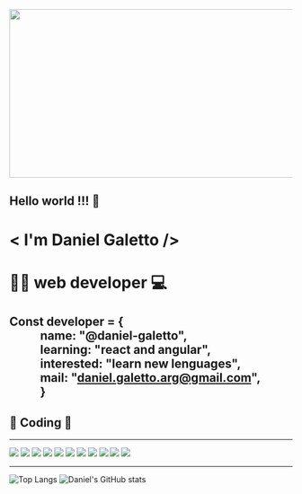 
<img src = https://i.giphy.com/media/26tn33aiTi1jkl6H6/giphy.gif width="2000" height="300">
<h2>Hello world !!! 👋 
<h1>< I'm Daniel Galetto />

<h1> 👨‍💻 web developer 💻</h1>

Const developer = {<br>
      &nbsp; &nbsp; &nbsp;&nbsp; &nbsp; &nbsp; name: "@daniel-galetto",<br>
      &nbsp; &nbsp; &nbsp;&nbsp; &nbsp; &nbsp; learning: "react and angular",<br>
      &nbsp; &nbsp; &nbsp;&nbsp; &nbsp; &nbsp; interested:  "learn new lenguages",<br>
      &nbsp; &nbsp; &nbsp;&nbsp; &nbsp; &nbsp; mail: "daniel.galetto.arg@gmail.com",<br>
     &nbsp; &nbsp; &nbsp;&nbsp; &nbsp; &nbsp;  }
---
  
<h2> 🚀 Coding 🚀</h2>

---

<div> 
<img src="https://cdn.iconscout.com/icon/free/png-64/javascript-2752148-2284965.png">

<img src="https://cdn.iconscout.com/icon/free/png-64/react-1-282599.png">

<img src = https://cdn.iconscout.com/icon/free/png-64/angular-3628622-3029847.png>

<img src = https://cdn.iconscout.com/icon/free/png-64/python-3521655-2945099.png>

<img src = https://cdn.iconscout.com/icon/free/png-64/html-2752158-2284975.png>

<img src = https://cdn.iconscout.com/icon/free/png-64/css3-11-1175239.png>

<img src = https://cdn.iconscout.com/icon/free/png-64/bootstrap-3628663-3029888.png>

<img src = https://cdn.iconscout.com/icon/free/png-64/git-225996.png>

<img src = https://cdn.iconscout.com/icon/free/png-64/github-3691248-3073768.png>
  
<img src = https://cdn.iconscout.com/icon/free/png-64/firebase-3521427-2944871.png>
     
<img src= https://cdn.iconscout.com/icon/free/png-64/linux-3628892-3030032.png>
</div>

---
  
![Top Langs](https://github-readme-stats.vercel.app/api/top-langs/?username=daniel-galetto) ![Daniel's GitHub stats](https://github-readme-stats.vercel.app/api?username=daniel-galetto&show_icons=true&theme=radical&title_color="")   

     
